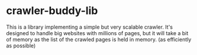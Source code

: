 # crawler-buddy-lib

This is a library implementing a simple but very scalable crawler. 
It's designed to handle big websites with millions of pages, but it will take a bit of memory as the list of the crawled pages is held in memory. (as efficiently as possible)

